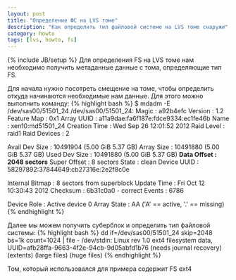```yaml
---
layout: post
title: "Определение ФС на LVS томе"
description: "Как определить тип файловой системе на LVS томе снаружи"
category: howto
tags: [lvs, howto, fs]
---
```

{% include JB/setup %}
Для определения FS на LVS томе нам необходимо получить метаданные данные с тома, определяющие тип FS.

Для начала нужно посотреть смещение на томе, чтобы определить откуда начинаются необходимые нам данные. Для этого можно выполнить команду:
{% highlight bash %}
$ mdadm -E /dev/sas00/51501_24
/dev/sas00/51501_24:
          Magic : a92b4efc
        Version : 1.2
    Feature Map : 0x1
     Array UUID : a11a9dae:fa6f187e:fdce9334:ec1fe46b
           Name : xen10:md51501_24
  Creation Time : Wed Sep 26 12:01:52 2012
     Raid Level : raid1
   Raid Devices : 2

 Avail Dev Size : 10491904 (5.00 GiB 5.37 GB)
     Array Size : 10491880 (5.00 GiB 5.37 GB)
  Used Dev Size : 10491880 (5.00 GiB 5.37 GB)
    **Data Offset : 2048 sectors**
   Super Offset : 8 sectors
          State : clean
    Device UUID : 58297892:37844649:cb27316e:2e2f8c0e

Internal Bitmap : 8 sectors from superblock
    Update Time : Fri Oct 12 10:30:43 2012
       Checksum : 6b31c0a0 - correct
         Events : 6786


   Device Role : Active device 0
   Array State : AA ('A' == active, '.' == missing)
{% endhighlight %}

Далее мы можем получить суберблок и определить тип файловой системы:
{% highlight bash %}
dd if=/dev/sas00/51501_24 skip=2048 bs=1k count=1024 | file - 
/dev/stdin: Linux rev 1.0 ext4 filesystem data, UUID=afb28ffa-9663-4f2e-94cb-9d05abfd1b76 (needs journal recovery) (extents) (large files) (huge files)
{% endhighlight %}

Том, который использовался для примера содержит FS ext4
